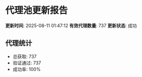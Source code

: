 # 代理池更新报告

**更新时间**: 2025-08-11 01:47:12
**有效代理数量**: 737
**更新状态**:  成功

## 代理统计
- 总获取: 737
- 验证通过: 737
- 成功率: 100%
